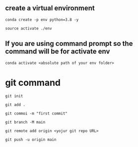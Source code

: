## create a virtual environment
```
conda create -p env python=3.8 -y

```
```
source activate ./env
```

## If you are using command prompt so the command will be for activate env
```
conda activate <absolute path of your env folder>
```


# git command

```
git init
```
```
git add .
```

```
git commoi -m "first commit"
```
```
git branch -M main
```

```
git remote add origin <yojur git repo URL>
```

```
git push -u origin main
```

